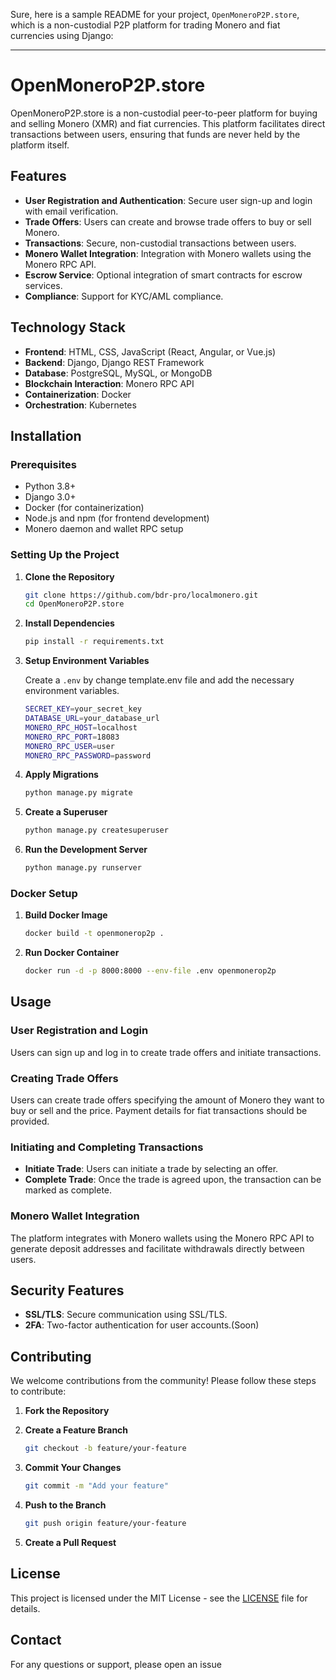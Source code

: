 Sure, here is a sample README for your project, `OpenMoneroP2P.store`, which is a non-custodial P2P platform for trading Monero and fiat currencies using Django:

---

# OpenMoneroP2P.store

OpenMoneroP2P.store is a non-custodial peer-to-peer platform for buying and selling Monero (XMR) and fiat currencies. This platform facilitates direct transactions between users, ensuring that funds are never held by the platform itself. 

## Features

- **User Registration and Authentication**: Secure user sign-up and login with email verification.
- **Trade Offers**: Users can create and browse trade offers to buy or sell Monero.
- **Transactions**: Secure, non-custodial transactions between users.
- **Monero Wallet Integration**: Integration with Monero wallets using the Monero RPC API.
- **Escrow Service**: Optional integration of smart contracts for escrow services.
- **Compliance**: Support for KYC/AML compliance.

## Technology Stack

- **Frontend**: HTML, CSS, JavaScript (React, Angular, or Vue.js)
- **Backend**: Django, Django REST Framework
- **Database**: PostgreSQL, MySQL, or MongoDB
- **Blockchain Interaction**: Monero RPC API
- **Containerization**: Docker
- **Orchestration**: Kubernetes

## Installation

### Prerequisites

- Python 3.8+
- Django 3.0+
- Docker (for containerization)
- Node.js and npm (for frontend development)
- Monero daemon and wallet RPC setup

### Setting Up the Project

1. **Clone the Repository**

    ```bash
    git clone https://github.com/bdr-pro/localmonero.git
    cd OpenMoneroP2P.store
    ```

2. **Install Dependencies**

    ```bash
    pip install -r requirements.txt
    ```

3. **Setup Environment Variables**

    Create a `.env` by change template.env file and add the necessary environment variables.

    ```bash
    SECRET_KEY=your_secret_key
    DATABASE_URL=your_database_url
    MONERO_RPC_HOST=localhost
    MONERO_RPC_PORT=18083
    MONERO_RPC_USER=user
    MONERO_RPC_PASSWORD=password
    ```

4. **Apply Migrations**

    ```bash
    python manage.py migrate
    ```

5. **Create a Superuser**

    ```bash
    python manage.py createsuperuser
    ```

6. **Run the Development Server**

    ```bash
    python manage.py runserver
    ```

### Docker Setup

1. **Build Docker Image**

    ```bash
    docker build -t openmonerop2p .
    ```

2. **Run Docker Container**

    ```bash
    docker run -d -p 8000:8000 --env-file .env openmonerop2p
    ```

## Usage

### User Registration and Login

Users can sign up and log in to create trade offers and initiate transactions.

### Creating Trade Offers

Users can create trade offers specifying the amount of Monero they want to buy or sell and the price. Payment details for fiat transactions should be provided.

### Initiating and Completing Transactions

- **Initiate Trade**: Users can initiate a trade by selecting an offer.
- **Complete Trade**: Once the trade is agreed upon, the transaction can be marked as complete.

### Monero Wallet Integration

The platform integrates with Monero wallets using the Monero RPC API to generate deposit addresses and facilitate withdrawals directly between users.

## Security Features

- **SSL/TLS**: Secure communication using SSL/TLS.
- **2FA**: Two-factor authentication for user accounts.(Soon)

## Contributing

We welcome contributions from the community! Please follow these steps to contribute:

1. **Fork the Repository**

2. **Create a Feature Branch**

    ```bash
    git checkout -b feature/your-feature
    ```

3. **Commit Your Changes**

    ```bash
    git commit -m "Add your feature"
    ```

4. **Push to the Branch**

    ```bash
    git push origin feature/your-feature
    ```

5. **Create a Pull Request**

## License

This project is licensed under the MIT License - see the [LICENSE](LICENSE) file for details.

## Contact

For any questions or support, please open an issue
